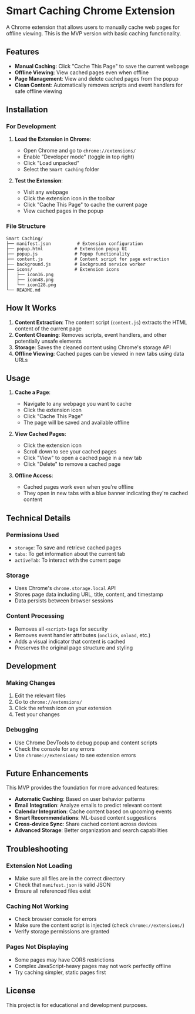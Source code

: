 # Smart Caching Chrome Extension

A Chrome extension that allows users to manually cache web pages for offline viewing. This is the MVP version with basic caching functionality.

## Features

- **Manual Caching**: Click "Cache This Page" to save the current webpage
- **Offline Viewing**: View cached pages even when offline
- **Page Management**: View and delete cached pages from the popup
- **Clean Content**: Automatically removes scripts and event handlers for safe offline viewing

## Installation

### For Development

1. **Load the Extension in Chrome**:
   - Open Chrome and go to `chrome://extensions/`
   - Enable "Developer mode" (toggle in top right)
   - Click "Load unpacked"
   - Select the `Smart Caching` folder

2. **Test the Extension**:
   - Visit any webpage
   - Click the extension icon in the toolbar
   - Click "Cache This Page" to cache the current page
   - View cached pages in the popup

### File Structure

```
Smart Caching/
├── manifest.json          # Extension configuration
├── popup.html            # Extension popup UI
├── popup.js              # Popup functionality
├── content.js            # Content script for page extraction
├── background.js         # Background service worker
├── icons/                # Extension icons
│   ├── icon16.png
│   ├── icon48.png
│   └── icon128.png
└── README.md
```

## How It Works

1. **Content Extraction**: The content script (`content.js`) extracts the HTML content of the current page
2. **Content Cleaning**: Removes scripts, event handlers, and other potentially unsafe elements
3. **Storage**: Saves the cleaned content using Chrome's storage API
4. **Offline Viewing**: Cached pages can be viewed in new tabs using data URLs

## Usage

1. **Cache a Page**:
   - Navigate to any webpage you want to cache
   - Click the extension icon
   - Click "Cache This Page"
   - The page will be saved and available offline

2. **View Cached Pages**:
   - Click the extension icon
   - Scroll down to see your cached pages
   - Click "View" to open a cached page in a new tab
   - Click "Delete" to remove a cached page

3. **Offline Access**:
   - Cached pages work even when you're offline
   - They open in new tabs with a blue banner indicating they're cached content

## Technical Details

### Permissions Used
- `storage`: To save and retrieve cached pages
- `tabs`: To get information about the current tab
- `activeTab`: To interact with the current page

### Storage
- Uses Chrome's `chrome.storage.local` API
- Stores page data including URL, title, content, and timestamp
- Data persists between browser sessions

### Content Processing
- Removes all `<script>` tags for security
- Removes event handler attributes (`onclick`, `onload`, etc.)
- Adds a visual indicator that content is cached
- Preserves the original page structure and styling

## Development

### Making Changes
1. Edit the relevant files
2. Go to `chrome://extensions/`
3. Click the refresh icon on your extension
4. Test your changes

### Debugging
- Use Chrome DevTools to debug popup and content scripts
- Check the console for any errors
- Use `chrome://extensions/` to see extension errors

## Future Enhancements

This MVP provides the foundation for more advanced features:

- **Automatic Caching**: Based on user behavior patterns
- **Email Integration**: Analyze emails to predict relevant content
- **Calendar Integration**: Cache content based on upcoming events
- **Smart Recommendations**: ML-based content suggestions
- **Cross-device Sync**: Share cached content across devices
- **Advanced Storage**: Better organization and search capabilities

## Troubleshooting

### Extension Not Loading
- Make sure all files are in the correct directory
- Check that `manifest.json` is valid JSON
- Ensure all referenced files exist

### Caching Not Working
- Check browser console for errors
- Make sure the content script is injected (check `chrome://extensions/`)
- Verify storage permissions are granted

### Pages Not Displaying
- Some pages may have CORS restrictions
- Complex JavaScript-heavy pages may not work perfectly offline
- Try caching simpler, static pages first

## License

This project is for educational and development purposes.
